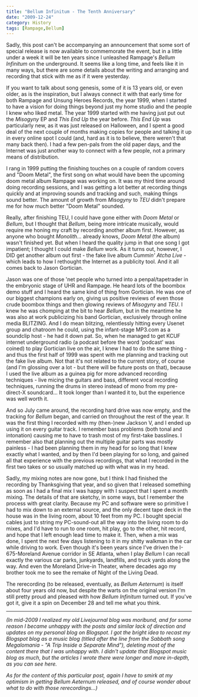 ```yaml
---
title: "Bellum Infinitum - The Tenth Anniversary"
date: "2009-12-24"
category: History
tags: [Rampage,Bellum]
---
```


Sadly, this post can't be accompanying an announcement that some sort of special release is now available to commemorate the event, but in a little under a week it will be ten years since I unleashed Rampage's *Bellum Infinitum* on the underground. It seems like a long time, and feels like it in many ways, but there are some details about the writing and arranging and recording that stick with me as if it were yesterday.

If you want to talk about song genesis, some of it is 13 years old, or even older, as is the inspiration, but I always connect it with that early time for both Rampage and Unsung Heroes Records, the year 1999, when I started to have a vision for doing things beyond just my home studio and the people I knew who liked metal. The year 1999 started with me having just put out the *Misogyny* EP and *This End Up* the year before. *This End Up* was particularly new, as it was just released on Halloween, and I spent a good deal of the next couple of months making copies for people and talking it up in every online spot I could (and, hard as it is to believe, there weren't that many back then). I had a few pen-pals from the old paper days, and the Internet was just another way to connect with a few people, not a primary means of distribution.

I rang in 1999 putting the finishing touches on a couple of random covers and "Doom Metal", the first song on what would have been the upcoming doom metal album Rampage was working on. It was my third time around doing recording sessions, and I was getting a lot better at recording things quickly and at improving sounds and tracking and such, making things sound better. The amount of growth from *Misogyny* to *TEU* didn't prepare me for how much better "Doom Metal" sounded.

Really, after finishing TEU, I could have gone either with *Doom Metal* or *Bellum*, but I thought that *Bellum*, being more intricate musically, would require me honing my craft by recording another album first. However, as anyone who bought *Monolith...* already knows, *Doom Metal* (the album) wasn't finished yet. But when I heard the quality jump in that one song I got impatient; I thought I could make *Bellum* work. As it turns out, however, I DID get another album out first - the fake live album *Cummin' Atcha Live* - which leads to how I rethought the Internet as a publicity tool. And it all comes back to Jason Gortician.

Jason was one of those 'net people who turned into a penpal/tapetrader in the embryonic stage of UHR and Rampage. He heard lots of the boombox demo stuff and I heard the same kind of thing from Gortician. He was one of our biggest champions early on, giving us positive reviews of even those crude boombox things and then glowing reviews of *Misogyny* and *TEU*. I knew he was chomping at the bit to hear *Bellum*, but in the meantime he was also at work publicizing his band Gortician, exclusively through online media BLITZING. And I do mean blitzing, relentlessly hitting every Usenet group and chatroom he could, using the infant-stage MP3.com as a soundclip host - he had it down pat. So, when he managed to get KCUF internet underground radio (a podcast before the word 'podcast' was coined) to play Gortician live on the air, I knew I had to do the same thing - and thus the first half of 1999 was spent with me planning and tracking out the fake live album. Not that it's not related to the current story, of course (and I'm glossing over a lot - but there will be future posts on that), because I used the live album as a guinea pig for more advanced recording techniques - live micing the guitars and bass, different vocal recording techniques, running the drums in stereo instead of mono from my pre-direct-X soundcard... It took longer than I wanted it to, but the experience was well worth it.

And so July came around, the recording hard drive was now empty, and the tracking for *Bellum* began, and carried on throughout the rest of the year. It was the first thing I recorded with my (then-)new Jackson V, and I ended up using it on every guitar track. I remember bass problems (both tonal and intonation) causing me to have to trash most of my first-take basslines. I remember also that planning out the multiple guitar parts was mostly painless - I had been planning them in my head for so long that I knew exactly what I wanted, and by then I'd been playing for so long, and gained all that experience with the previous recordings, that what I recorded in the first two takes or so usually matched up with what was in my head.

Sadly, my mixing notes are now gone, but I think I had finished the recording by Thanksgiving that year, and so given that I released something as soon as I had a final mix I was happy with I suspect that I spent a month mixing. The details of that are sketchy, in some ways, but I remember the process with great clarity. Because my PC and software were so primitive I had to mix down to an external source, and the only decent tape deck in the house was in the living room, about 10 feet from my PC. I bought special cables just to string my PC-sound-out all the way into the living room to do mixes, and I'd have to run to one room, hit play, go to the other, hit record, and hope that I left enough lead time to make it. Then, when a mix was done, I spent the next few days listening to it in my shitty walkman in the car while driving to work. Even though it's been years since I've driven the I-675-Moreland Avenue corridor in SE Atlanta, when I play *Bellum* I can recall exactly the various car parks, junkyards, landfills, and truck yards along the way. And even the Moreland Drive-in Theater, where decades ago my brother took me to see the remake of Night of the Living Dead.

The rerecording (to be released, eventually, as *Bellum Aeternum*) is itself about four years old now, but despite the warts on the original version I'm still pretty proud and pleased with how *Bellum Infinitum* turned out. If you've got it, give it a spin on December 28 and tell me what you think.

***

*(In mid-2009 I realized my old Livejournal blog was moribund, and for some reason I became unhappy with the posts and similar lack of direction and updates on my personal blog on Blogspot. I got the bright idea to recast my Blogspot blog as a music blog (titled after the line from the Sabbath song Megalomania - "A Trip Inside a Separate Mind"), deleting most of the content there that I was unhappy with. I didn't update that Blogspot music blog as much, but the articles I wrote there were longer and more in-depth, as you can see here.*

*As for the content of this particular post, again I have to smirk at my optimism in getting Bellum Aeternum released, and of course wonder about what to do with those rerecordings...)*
